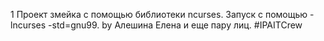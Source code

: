 
1 Проект змейка с помощью библиотеки ncurses. Запуск с помощью -lncurses -std=gnu99.
by Алешина Елена и еще пару лиц. #IPAITCrew 


